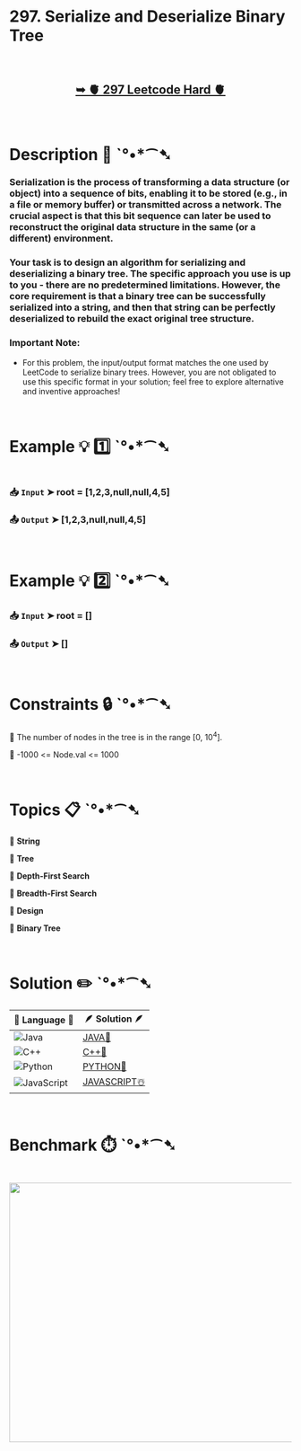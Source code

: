 # 297. Serialize and Deserialize Binary Tree

</br>

<h2 align="center"> 

<a href="https://leetcode.com/problems/serialize-and-deserialize-binary-tree/description/"><strong>➥ 🫀 297 Leetcode Hard 🫀 </strong></a>
</h2>

</br>

# Description 📜 ˋ°•*⁀➷

### Serialization is the process of transforming a data structure (or object) into a sequence of bits, enabling it to be stored (e.g., in a file or memory buffer) or transmitted across a network. The crucial aspect is that this bit sequence can later be used to reconstruct the original data structure in the same (or a different) environment.

### Your task is to design an algorithm for serializing and deserializing a binary tree. The specific approach you use is up to you - there are no predetermined limitations. However, the core requirement is that a binary tree can be successfully serialized into a string, and then that string can be perfectly deserialized to rebuild the exact original tree structure.

### Important Note:

- For this problem, the input/output format matches the one used by LeetCode to serialize binary trees. However, you are not obligated to use this specific format in your solution; feel free to explore alternative and inventive approaches!

</br>

# Example 💡 1️⃣ ˋ°•*⁀➷

<img src="" width="" height=""/>

  ### 📥 `Input`  ➤ root = [1,2,3,null,null,4,5]

  ### 📤 `Output`  ➤ [1,2,3,null,null,4,5]

</br>

# Example 💡 2️⃣ ˋ°•*⁀➷

  ### 📥 `Input` ➤ root = []

  ### 📤 `Output`  ➤ []

</br>

# Constraints 🔒 ˋ°•*⁀➷

🔹 The number of nodes in the tree is in the range [0, 10<sup>4</sup>]. </br>

🔹 -1000 <= Node.val <= 1000 </br>

</br>

# Topics 📋 ˋ°•*⁀➷

🔸 **String**  </br>

🔸 **Tree**  </br>

🔸 **Depth-First Search**  </br>

🔸 **Breadth-First Search**  </br>

🔸 **Design**  </br>

🔸 **Binary Tree**  </br>

</br>

# Solution ✏️ ˋ°•*⁀➷

| 📒 Language 📒  | 🪶 Solution 🪶 |
| ------------- | ------------- |
|  ![Java](https://img.shields.io/badge/java-%23ED8B00.svg?style=for-the-badge&logo=openjdk&logoColor=white)  | [JAVA🍁]() |
|  ![C++](https://img.shields.io/badge/c++-%2300599C.svg?style=for-the-badge&logo=c%2B%2B&logoColor=white)  | [C++🎲]()  |
|  ![Python](https://img.shields.io/badge/python-3670A0?style=for-the-badge&logo=python&logoColor=ffdd54)    | [PYTHON🍰]() |
| ![JavaScript](https://img.shields.io/badge/javascript-%23323330.svg?style=for-the-badge&logo=javascript&logoColor=%23F7DF1E)   | [JAVASCRIPT☃️]() |

</br>

# Benchmark ⏱️ ˋ°•*⁀➷

<h1  align="center" >

<img src ="" width = "700px" height="462px" />

</h1>
